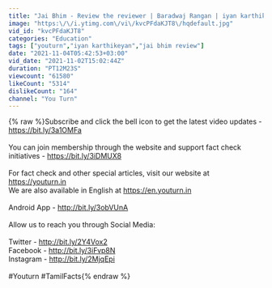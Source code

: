 ```yaml
---
title: "Jai Bhim - Review the reviewer | Baradwaj Rangan | iyan karthikeyan"
image: "https:\/\/i.ytimg.com\/vi\/kvcPFdaKJT8\/hqdefault.jpg"
vid_id: "kvcPFdaKJT8"
categories: "Education"
tags: ["youturn","iyan karthikeyan","jai bhim review"]
date: "2021-11-04T05:42:53+03:00"
vid_date: "2021-11-02T15:02:44Z"
duration: "PT12M23S"
viewcount: "61580"
likeCount: "5314"
dislikeCount: "164"
channel: "You Turn"
---
```

{% raw %}Subscribe and click the bell icon to get the latest video updates - <a rel="nofollow" target="blank" href="https://bit.ly/3a1OMFa">https://bit.ly/3a1OMFa</a><br /><br />You can join membership through the website and support fact check initiatives - <a rel="nofollow" target="blank" href="https://bit.ly/3iDMUX8">https://bit.ly/3iDMUX8</a><br /><br />For fact check and other special articles, visit our website at <a rel="nofollow" target="blank" href="https://youturn.in">https://youturn.in</a><br />We are also available in English at <a rel="nofollow" target="blank" href="https://en.youturn.in">https://en.youturn.in</a><br /><br />Android App - <a rel="nofollow" target="blank" href="http://bit.ly/3obVUnA">http://bit.ly/3obVUnA</a><br /><br />Allow us to reach you through Social Media:<br /><br />Twitter - <a rel="nofollow" target="blank" href="http://bit.ly/2Y4Vox2">http://bit.ly/2Y4Vox2</a><br />Facebook - <a rel="nofollow" target="blank" href="http://bit.ly/3iFvp8N">http://bit.ly/3iFvp8N</a><br />Instagram - <a rel="nofollow" target="blank" href="http://bit.ly/2MjqEpi">http://bit.ly/2MjqEpi</a><br /><br />#Youturn #TamilFacts{% endraw %}
